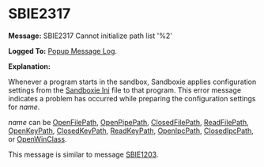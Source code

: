 # SBIE2317

**Message:** SBIE2317 Cannot initialize path list '%2'

**Logged To:** [Popup Message Log](PopupMessageLog).

**Explanation:**

Whenever a program starts in the sandbox, Sandboxie applies configuration settings from the [Sandboxie Ini](SandboxieIni) file to that program. This error message indicates a problem has occurred while preparing the configuration settings for _name_.

_name_ can be [OpenFilePath](OpenFilePath), [OpenPipePath](OpenPipePath), [ClosedFilePath](ClosedFilePath), [ReadFilePath](ReadFilePath), [OpenKeyPath](OpenKeyPath), [ClosedKeyPath](ClosedKeyPath), [ReadKeyPath](ReadKeyPath), [OpenIpcPath](OpenIpcPath), [ClosedIpcPath](ClosedIpcPath), or [OpenWinClass](OpenWinClass).

This message is similar to message [SBIE1203](SBIE1203).
